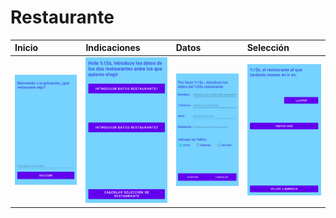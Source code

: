 # Restaurante

| Inicio              | Indicaciones              | Datos | Selección |
|:--------------------|:--------------------------|:------|:----------|
| ![](img/inicio.png) | ![](img/indicaciones.png) | ![](img/datos.png) | ![](img/seleccion.png)        |
